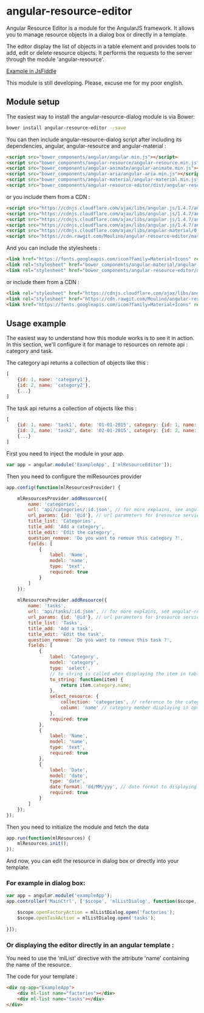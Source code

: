 # angular-resource-editor

Angular Resource Editor is a module for the AngularJS framework. It allows you to manage resource objects in a dialog box or directly in a template.
 
The editor display the list of objects in a table element and provides tools to add, edit or delete resource objects.
It performs the requests to the server through the module 'angular-resource'.

[Example in JsFiddle](https://jsfiddle.net/moulino/3su98hqt/8/)

This module is still developing. Please, excuse me for my poor english.

## Module setup
The easiest way to install the angular-resource-dialog module is via Bower:

```bash
bower install angular-resource-editor --save
```

You can then include angular-resource-dialog script after including its dependencies, angular, angular-resource and angular-material :

```html
<script src="bower_components/angular/angular.min.js"></script>
<script src="bower_components/angular-resource/angular-resource.min.js"></script>
<script src="bower_components/angular-animate/angular-animate.min.js"></script>
<script src="bower_components/angular-aria/angular-aria.min.js"></script>
<script src="bower_components/angular-material/angular-material.min.js"></script>
<script src="bower_components/angular-resource-editor/dist/angular-resource-editor.min.js"></script>
```

or you include them from a CDN :

```html
<script src="https://cdnjs.cloudflare.com/ajax/libs/angular.js/1.4.7/angular.min.js"></script>
<script src="https://cdnjs.cloudflare.com/ajax/libs/angular.js/1.4.7/angular-resource.min.js"></script>
<script src="https://cdnjs.cloudflare.com/ajax/libs/angular.js/1.4.7/angular-animate.min.js"></script>
<script src="https://cdnjs.cloudflare.com/ajax/libs/angular.js/1.4.7/angular-aria.min.js"></script>
<script src="https://cdnjs.cloudflare.com/ajax/libs/angular-material/0.11.4/angular-material.min.js"></script>
<script src="https://cdn.rawgit.com/Moulino/angular-resource-editor/master/dist/mlResourceEditor.min.js"></script>
```

And you can include the stylesheets :

```html
<link href="https://fonts.googleapis.com/icon?family=Material+Icons" rel="stylesheet">
<link rel="stylesheet" href="bower_components/angular-material/angular-material.min.css">
<link rel="stylesheet" href="bower_components/angular-resource-editor/dist/mlResourceEditor.min.css">
```

or include them from a CDN :

```html
<link rel="stylesheet" href="https://cdnjs.cloudflare.com/ajax/libs/angular-material/0.11.4/angular-material.min.css">
<link rel="stylesheet" href="https://cdn.rawgit.com/Moulino/angular-resource-editor/master/dist/mlResourceEditor.min.css">
<link href="https://fonts.googleapis.com/icon?family=Material+Icons" rel="stylesheet">
```

## Usage example

The easiest way to understand how this module works is to see it in action. In this section, we'll configure it for manage to resources on remote api : category and task.

The category api returns a collection of objects like this :
```javascript
[
    {id: 1, name: 'category1'},
    {id: 2, name: 'category2'},
    {...}
]
```

The task api returns a collection of objects like this :
```javascript
[
    {id: 1, name: 'task1', date: '01-01-2015', category: {id: 1, name: 'category1'}},
    {id: 2, name: 'task2', date: '02-01-2015', category: {id: 2, name: 'category2'}},
    {...}
]
```

First you need to inject the module in your app.

```javascript
var app = angular.module('ExampleApp', ['mlResourceEditor']);
```

Then you need to configure the mlResources provider
```javascript
app.config(function(mlResourcesProvider) {

    mlResourcesProvider.addResource({
        name: 'categories',
        url: 'api/categories/:id.json', // for more explains, see angular-resource documentation
        url_params: {id: '@id'}, // url parameters for $resource service
        title_list: 'Categories',
        title_add: 'Add a category',
        title_edit: 'Edit the category',
        question_remove: 'Do you want to remove this category ?',
        fields: [
            {
                label: 'Name',
                model: 'name',
                type: 'text',
                required: true
            }
        ]
    });
    
    mlResourcesProvider.addResource({
        name: 'tasks',
        url: 'api/tasks/:id.json', // for more explains, see angular-resource documentation
        url_params: {id: '@id'}, // url parameters for $resource service
        title_list: 'Tasks',
        title_add: 'Add a task',
        title_edit: 'Edit the task',
        question_remove: 'Do you want to remove this task ?',
        fields: [
            {
                label: 'Category',
                model: 'category',
                type: 'select',
                // to_string is called when displaying the item in table element
                to_string: function(item) { 
                    return item.category.name;
                },
                select_resource: {
                    collection: 'categories', // reference to the category resource
                    column: 'name' // category member displaying in option node
                },
                required: true
            },
            {
                label: 'Name',
                model: 'name',
                type: 'text',
                required: true
            },
            {
                label: 'Date',
                model: 'date',
                type: 'date',
                date_format: 'dd/MM/yyy', // date format to displaying it in the table element
                required: true
            }
        ]                
    });
});
```

Then you need to initialize the module and fetch the data
```javascript
app.run(function(mlResources) {
    mlResources.init();
});
```

And now, you can edit the resource in dialog box or directly into your template.

### For example in dialog box:

```javascript
var app = angular.module('exampleApp');
app.controller('MainCtrl', ['$scope', 'mlListDialog', function($scope, mlListDialog) {

    $scope.openFactoryAction = mlListDialog.open('factories');
    $scope.openTaskAction = mlListDialog.open('tasks');
    
}]);
```

### Or displaying the editor directly in an angular template :

You need to use the 'mlList' directive with the attribute 'name' containing the name of the resource.

The code for your template :

```html
<div ng-app="ExampleApp">
    <div ml-list name="factories"></div>
    <div ml-list name="tasks"></div>
</div>
```